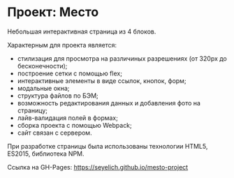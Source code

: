 # Проект: Место

Небольшая интерактивная страница из 4 блоков.

Характерным для проекта является:
* стилизация для просмотра на различиных разрешениях (от 320px до бесконечности);
* построение сетки с помощью flex;
* интерактивные элементы в виде ссылок, кнопок, форм;
* модальные окна;
* структура файлов по БЭМ;
* возможность редактирования данных и добавления фото на страницу;
* лайв-валидация полей в формах;
* сборка проекта с помощью Webpack;
* сайт связан с сервером.

При разработке страницы была использованы технологии HTML5, ES2015, библиотека NPM.

Ссылка на GH-Pages: https://seyelich.github.io/mesto-project